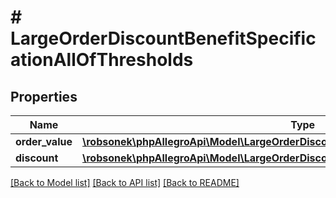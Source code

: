 # # LargeOrderDiscountBenefitSpecificationAllOfThresholds

## Properties

Name | Type | Description | Notes
------------ | ------------- | ------------- | -------------
**order_value** | [**\robsonek\phpAllegroApi\Model\LargeOrderDiscountBenefitSpecificationAllOfOrderValue**](LargeOrderDiscountBenefitSpecificationAllOfOrderValue.md) |  |
**discount** | [**\robsonek\phpAllegroApi\Model\LargeOrderDiscountBenefitSpecificationAllOfDiscount**](LargeOrderDiscountBenefitSpecificationAllOfDiscount.md) |  |

[[Back to Model list]](../../README.md#models) [[Back to API list]](../../README.md#endpoints) [[Back to README]](../../README.md)
